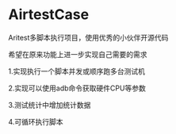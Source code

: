# AirtestCase

Aritest多脚本执行项目，使用优秀的小伙伴开源代码

希望在原来功能上进一步实现自己需要的需求

1.实现执行一个脚本并发或顺序跑多台测试机

2.实现可以使用adb命令获取硬件CPU等参数

3.测试统计中增加统计数据

4.可循环执行脚本
